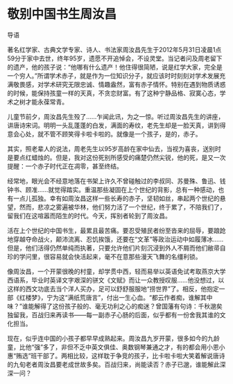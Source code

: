 # 敬别中国书生周汝昌

导语

著名红学家、古典文学专家、诗人、书法家周汝昌先生于2012年5月31日凌晨1点59分于家中去世，终年95岁，遗愿不开追悼会，不设灵堂。当记者问及周老留下的遗产，他的孩子说：“他哪有什么遗产！他住得很简陋，说是红学大家，完全是一个穷人。”所谓学术赤子，就是作为一位知识分子，就应该时时刻刻对学术发展充满敬畏感，对学术研究无限忠诚、情趣盎然，富有赤子情怀。特别在遇到物质诱惑的时候，能保持孩童一样的天真，不贪恋财富。有了这种宁静品格、寂寞心态，学术之树才能永葆常青。

儿童节前夕，周汝昌先生殁了……乍闻此讯，为之一惊。听过周汝昌先生的讲座，讲唐诗宋词。明明一头乱蓬蓬的白发，满面的寿纹，老先生却是一脸天真，讲到得意会心处，就不管不顾笑得卡啦卡啦的。就像是一个孩子，是的，赤子。

其实，照老辈人的说法，周老先生以95岁高龄在家中仙去，当视为喜丧，送别时是要点红蜡烛的。但是，我对这份死别所感受的痛楚仍然尖锐，他的死，是又一次提醒：一个赤子时代正在凋零，甚至终结。

经常地，眼光会不经意地落在书架上许久不曾碰触过的李叔同、苏曼殊、鲁迅、钱钟书、顾准……就觉得踏实。重温那些凝固在上个世纪的背影，总有一种感动，也有一点儿孤独。幸有如周汝昌这样一些长寿的赤子，坚韧如丝，串起两个世纪的悬望，然而，悲凉之雾遍被华林，他们努力活了一个世纪，终于累了，不陪我们了，留我们在这喧嚣而陌生的时代。今天，挥别者轮到了周汝昌。

活在上个世纪的中国书生，最累且最苦痛。要忍受殖民者纷至沓来的屈辱，要踉跄地穿越夺命战火，颠沛流离、忍饥挨饿，还要在“文革”等政治运动中如履薄冰……但是，他们活得仍然单纯而执著，只要允许他们片刻沉浸到外人不屑而他们敝帚自珍的学问里，很容易就会快活起来，毫不在意那些漫天飞舞的名缰利锁。

像周汝昌，一个开蒙很晚的村童，却学贯中西，轻而易举以英语免试考取燕京大学西语系，毕业时英译文字艰深的骈文《文赋》而让一众教授叹服……他没想过，以这样的西文功底去当个洋人买办，足可以舒舒服服地“捞世界”了。相反，他抱定一部《红楼梦》，宁为这“满纸荒唐言”，付出一生心血。“都云作者痴，谁解其中味？”谁能解得了这份孩子般的、毫无功利之心的痴迷？曾国藩有句诗：千秋邈矣独留我，百战归来再读书——每一副赤子心肠的后面，似乎都有一份舍我其谁的文化担当。

现在，似乎连中国的小孩子都早早成熟起来。周汝昌九岁开蒙，很多如今的九龄童，比他“强”多了，非但不乏中英文俱佳、奥数钢琴兼通之才，有的都会用小恩小惠“贿选”班干部了。两相比较，这样耽于争竞的孩子，比卡啦卡啦大笑着解说唐诗的九旬老者周汝昌要老成世故多矣。百战归来，尚能读否？赤子已邈，谁能解此深深一问？